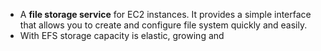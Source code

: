 * A **file storage service** for EC2 instances. It provides a simple interface that allows you to create and configure file system quickly and easily.  
* With EFS storage capacity is elastic, growing and   
